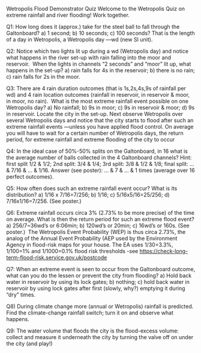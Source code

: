 Wetropolis Flood Demonstrator Quiz
Welcome to the Wetropolis Quiz on extreme rainfall and river flooding! Work together.

Q1: How long does it (approx.) take for the steel ball to fall through the Galtonboard?
a) 1 second;	b) 10 seconds; c) 100 seconds?
That is the length of a day in Wetropolis, a Wetropolis day —wd (new SI unit).

Q2: Notice which two lights lit up during a wd (Wetropolis day) and notice what happens in the river set-up with rain falling into the moor and reservoir. 
When the lights in channels “2 seconds” and “moor” lit up, what happens in the set-up? a) rain falls for 4s in the reservoir; b) there is no rain; c) rain falls for 2s in the moor. 

Q3: There are 4 rain duration outcomes (that is 1s,2s,4s,9s of rainfall per wd) and 4 rain location outcomes (rainfall in reservoir, in reservoir & moor, in moor, no rain).  What is the most extreme rainfall event possible on one Wetropolis day?
a) No rainfall; b) 9s in moor; c) 9s in reservoir & moor; d) 9s in reservoir.
Locate the city in the set-up. Next observe Wetropolis over several Wetropolis days and notice that the city starts to flood after such an extreme rainfall events —unless you have applied flood control. On average you will have to wait for a certain number of Wetropolis days, the return period, for extreme rainfall and extreme flooding of the city to occur

Q4: In the ideal case of 50%-50% splits on the Galtonboard, in 16 what is the average number of balls collected in the 4 Galtonboard channels? Hint: first split 1/2 & 1/2; 2nd split: 3/4 & 1/4; 3rd split: 3/8 & 1/2 & 1/8; final split: … & 7/16 & … & 1/16. Answer (see poster): … & 7 & … & 1 times (average over 16 perfect outcomes).

Q5: How often does such an extreme rainfall event occur? What is its distribution? a) 1/16 x 7/16=7/256; b) 1/16; c) 5/16x5/16=25/256; d) 7/16x1/16=7/256. (See poster.)

Q6: Extreme rainfall occurs circa 3% (2.73% to be more precise) of the time on average.
What is then the return period for such an extreme flood event?
a) 256/7~36wd’s or 6:06min; b) 120wd’s or 20min; c) 16wd’s or 160s. (See poster.) 
The Wetropolis Event Probability (WEP) is thus circa 2.73%, the analog of the Annual Event Probability (AEP used by the Environment Agency in flood-risk maps for your house. The EA uses 1/30=3.3%, 1/100=1% and 1/1000=0.1% flood risk thresholds -see https://check-long-term-flood-risk.service.gov.uk/postcode

Q7: When an extreme event is seen to occur from the Galtonboard outcome, what can you do the lessen or prevent the city from flooding? a) Hold back water in reservoir by using its lock gates; b) nothing; c) hold back water in reservoir by using lock gates after first (slowly, why?) emptying it during “dry” times.

Q8) During climate change more (annual or Wetropolis) rainfall is predicted. Find the climate-change rainfall switch; turn it on and observe what happens.

Q9: The water volume that floods the city is the flood-excess volume: collect and measure it underneath the city by turning the valve off on under the city (and play!)  

